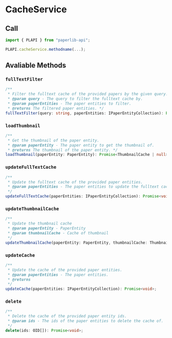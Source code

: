 # CacheService

## Call

```typescript
import { PLAPI } from "paperlib-api";

PLAPI.cacheService.methodname(...);
```

## Avaliable Methods

### `fullTextFilter`

```typescript
/**
 * Filter the fulltext cache of the provided papers by the given query.
 * @param query - The query to filter the fulltext cache by.
 * @param paperEntities - The paper entities to filter.
 * @returns The filtered paper entities. */
fullTextFilter(query: string, paperEntities: IPaperEntityCollection): Promise<Results<IPaperEntityObject>>;
```

### `loadThumbnail`

```typescript
/**
 * Get the thumbnail of the paper entity.
 * @param paperEntity - The paper entity to get the thumbnail of.
 * @returns The thumbnail of the paper entity. */
loadThumbnail(paperEntity: PaperEntity): Promise<ThumbnailCache | null>;
```

### `updateFullTextCache`

```typescript
/**
 * Update the fulltext cache of the provided paper entities.
 * @param paperEntities - The paper entities to update the fulltext cache of.
 */
updateFullTextCache(paperEntities: IPaperEntityCollection): Promise<void>;
```

### `updateThumbnailCache`

```typescript
/**
 * Update the thumbnail cache
 * @param paperEntity - PaperEntity
 * @param thumbnailCache - Cache of thumbnail
 */
updateThumbnailCache(paperEntity: PaperEntity, thumbnailCache: ThumbnailCache): Promise<void>;
```

### `updateCache`

```typescript
/**
 * Update the cache of the provided paper entities.
 * @param paperEntities - The paper entities.
 * @returns
 */
updateCache(paperEntities: IPaperEntityCollection): Promise<void>;
```

### `delete`

```typescript
/**
 * Delete the cache of the provided paper entity ids.
 * @param ids - The ids of the paper entities to delete the cache of.
 */
delete(ids: OID[]): Promise<void>;
```